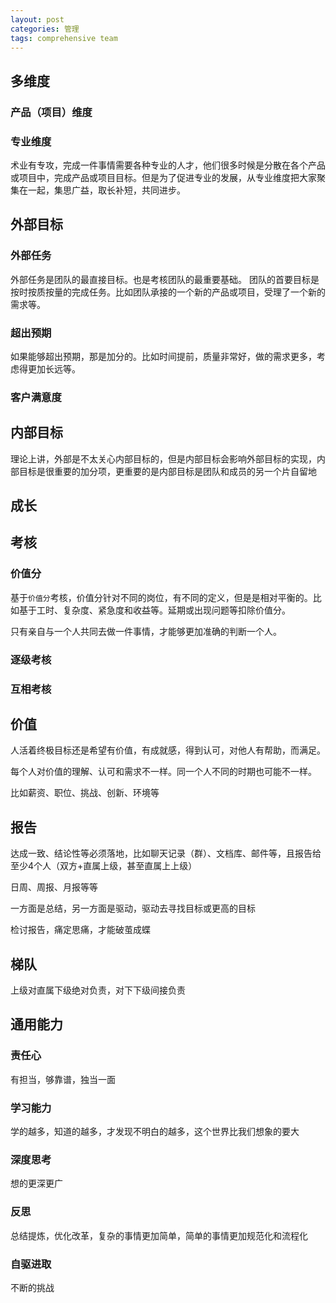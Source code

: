 ```yaml
---
layout: post
categories: 管理
tags: comprehensive team
---
```




## 多维度

### 产品（项目）维度



### 专业维度

术业有专攻，完成一件事情需要各种专业的人才，他们很多时候是分散在各个产品或项目中，完成产品或项目目标。但是为了促进专业的发展，从专业维度把大家聚集在一起，集思广益，取长补短，共同进步。

## 外部目标

### 外部任务
外部任务是团队的最直接目标。也是考核团队的最重要基础。
团队的首要目标是按时按质按量的完成任务。比如团队承接的一个新的产品或项目，受理了一个新的需求等。
### 超出预期
如果能够超出预期，那是加分的。比如时间提前，质量非常好，做的需求更多，考虑得更加长远等。
### 客户满意度

## 内部目标
理论上讲，外部是不太关心内部目标的，但是内部目标会影响外部目标的实现，内部目标是很重要的加分项，更重要的是内部目标是团队和成员的另一个片自留地

## 成长

## 考核

### 价值分

基于`价值分`考核，价值分针对不同的岗位，有不同的定义，但是是相对平衡的。比如基于工时、复杂度、紧急度和收益等。延期或出现问题等扣除价值分。

只有亲自与一个人共同去做一件事情，才能够更加准确的判断一个人。

### 逐级考核

### 互相考核

## 价值

人活着终极目标还是希望有价值，有成就感，得到认可，对他人有帮助，而满足。

每个人对价值的理解、认可和需求不一样。同一个人不同的时期也可能不一样。

比如薪资、职位、挑战、创新、环境等

## 报告

达成一致、结论性等必须落地，比如聊天记录（群）、文档库、邮件等，且报告给至少4个人（双方+直属上级，甚至直属上上级）

日周、周报、月报等等

一方面是总结，另一方面是驱动，驱动去寻找目标或更高的目标

检讨报告，痛定思痛，才能破茧成蝶

## 梯队

上级对直属下级绝对负责，对下下级间接负责

## 通用能力

### 责任心

有担当，够靠谱，独当一面

### 学习能力

学的越多，知道的越多，才发现不明白的越多，这个世界比我们想象的要大

### 深度思考

想的更深更广

### 反思

总结提炼，优化改革，复杂的事情更加简单，简单的事情更加规范化和流程化

### 自驱进取

不断的挑战
